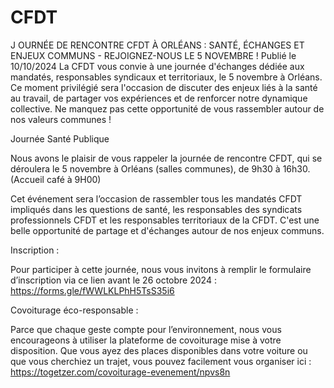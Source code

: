# CFDT
J  OURNÉE DE RENCONTRE CFDT À ORLÉANS : SANTÉ, ÉCHANGES ET ENJEUX COMMUNS - REJOIGNEZ-NOUS LE 5 NOVEMBRE !
Publié le 10/10/2024
La CFDT vous convie à une journée d'échanges dédiée aux mandatés, responsables syndicaux et territoriaux, le 5 novembre à Orléans. Ce moment privilégié sera l'occasion de discuter des enjeux liés à la santé au travail, de partager vos expériences et de renforcer notre dynamique collective. Ne manquez pas cette opportunité de vous rassembler autour de nos valeurs communes !

Journée Santé Publique

 

Nous avons le plaisir de vous rappeler la journée de rencontre CFDT, qui se déroulera le 5 novembre à Orléans (salles communes), de 9h30 à 16h30.  (Accueil café à 9H00)

Cet événement sera l’occasion de rassembler tous les mandatés CFDT impliqués dans les questions de santé, les responsables des syndicats professionnels CFDT et les responsables territoriaux de la CFDT. C'est une belle opportunité de partage et d'échanges autour de nos enjeux communs.

 

Inscription :

Pour participer à cette journée, nous vous invitons à remplir le formulaire d’inscription via ce lien avant le 26 octobre 2024 : https://forms.gle/fWWLKLPhH5TsS35i6

 

Covoiturage éco-responsable :

Parce que chaque geste compte pour l’environnement, nous vous encourageons à utiliser la plateforme de covoiturage mise à votre disposition. Que vous ayez des places disponibles dans votre voiture ou que vous cherchiez un trajet, vous pouvez facilement vous organiser ici : https://togetzer.com/covoiturage-evenement/npvs8n
